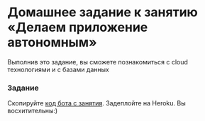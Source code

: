 # Домашнее задание к занятию «Делаем приложение автономным»

Выполнив это задание, вы сможете познакомиться с cloud технологиями и с базами данных

### Задание

Скопируйте [код бота с занятия](PomodoroHerokuBot). Задеплойте на Heroku. Вы восхитительны:)
